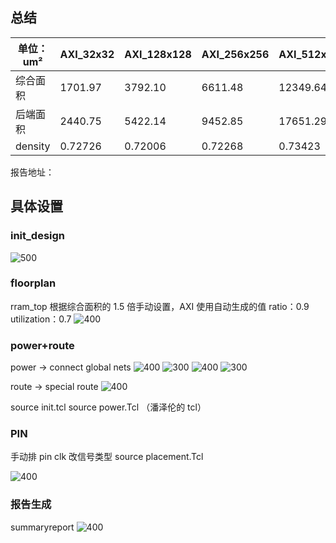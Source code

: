 ## 总结

| 单位：um² | AXI_32x32 | AXI_128x128 | AXI_256x256 | AXI_512x512 | rram_top  |
| --------- | --------- | ----------- | ----------- | ----------- | --------- |
| 综合面积  | 1701.97   | 3792.10     | 6611.48     | 12349.64    | 97073.40  |
| 后端面积  | 2440.75   | 5422.14     | 9452.85     | 17651.29    | 138021.20 |
| density  |0.72726 |     0.72006         | 0.72268           | 0.73423            |   0.80775        |

报告地址：

## 具体设置

### init_design

![500](https://raw.githubusercontent.com/acdefg/cdn/main/obsidian/20230920145143.png)

### floorplan
rram_top 根据综合面积的 1.5 倍手动设置，AXI 使用自动生成的值
ratio：0.9 utilization：0.7
![400](https://raw.githubusercontent.com/acdefg/cdn/main/obsidian/20230920145211.png)

### power+route
power -> connect global nets
![400](https://raw.githubusercontent.com/acdefg/cdn/main/obsidian/20230920145551.png)
![300](https://raw.githubusercontent.com/acdefg/cdn/main/obsidian/20230920145748.png)
![400](https://raw.githubusercontent.com/acdefg/cdn/main/obsidian/20230920145952.png)
![300](https://raw.githubusercontent.com/acdefg/cdn/main/obsidian/20230920150051.png)

route -> special route
![400](https://raw.githubusercontent.com/acdefg/cdn/main/obsidian/20230920150103.png)

source init.tcl
source power.Tcl
（潘泽伦的 tcl）
### PIN
手动排 pin
clk 改信号类型
source placement.Tcl

![400](https://raw.githubusercontent.com/acdefg/cdn/main/obsidian/20230920151510.png)

### 报告生成
summaryreport
![400](https://raw.githubusercontent.com/acdefg/cdn/main/obsidian/20230920151809.png)




